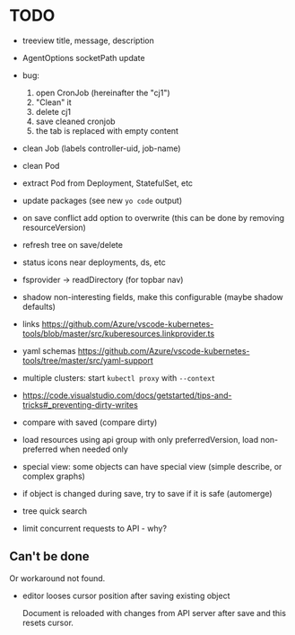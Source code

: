 # TODO

- treeview title, message, description
- AgentOptions socketPath update
- bug:
  1. open CronJob (hereinafter the "cj1")
  2. "Clean" it
  3. delete cj1
  4. save cleaned cronjob
  5. the tab is replaced with empty content
- clean Job (labels controller-uid, job-name)
- clean Pod
- extract Pod from Deployment, StatefulSet, etc

- update packages (see new `yo code` output)
- on save conflict add option to overwrite (this can be done by removing resourceVersion)
- refresh tree on save/delete
- status icons near deployments, ds, etc

- fsprovider -> readDirectory (for topbar nav)
- shadow non-interesting fields, make this configurable (maybe shadow defaults)
- links https://github.com/Azure/vscode-kubernetes-tools/blob/master/src/kuberesources.linkprovider.ts
- yaml schemas https://github.com/Azure/vscode-kubernetes-tools/tree/master/src/yaml-support
- multiple clusters: start `kubectl proxy` with `--context`

- https://code.visualstudio.com/docs/getstarted/tips-and-tricks#_preventing-dirty-writes
- compare with saved (compare dirty)
- load resources using api group with only preferredVersion, load non-preferred when needed only
- special view: some objects can have special view (simple describe, or complex graphs)
- if object is changed during save, try to save if it is safe (automerge)
- tree quick search
- limit concurrent requests to API - why?


## Can't be done

Or workaround not found.

- editor looses cursor position after saving existing object

  Document is reloaded with changes from API server after save and this resets cursor.
